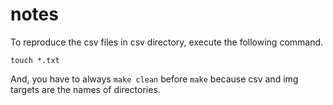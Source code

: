 # notes

To reproduce the csv files in csv directory, execute the following command.

```
touch *.txt
```

And, you have to always `make clean` before `make` because csv and img targets
are the names of directories.
